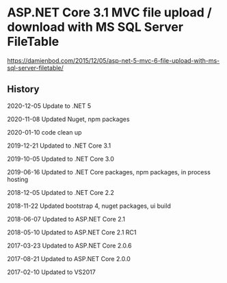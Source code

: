 # ASP.NET Core 3.1 MVC file upload / download with MS SQL Server FileTable

https://damienbod.com/2015/12/05/asp-net-5-mvc-6-file-upload-with-ms-sql-server-filetable/

## History 

2020-12-05 Update to .NET 5

2020-11-08 Updated Nuget, npm packages

2020-01-10 code clean up

2019-12-21 Updated to .NET Core 3.1

2019-10-05 Updated to .NET Core 3.0

2019-06-16 Updated to .NET Core packages, npm packages, in process hosting 

2018-12-05 Updated to .NET Core 2.2

2018-11-22 Updated bootstrap 4, nuget packages, ui build

2018-06-07 Updated to ASP.NET Core 2.1

2018-05-10 Updated to ASP.NET Core 2.1 RC1

2017-03-23 Updated to ASP.NET Core 2.0.6

2017-08-21 Updated to ASP.NET Core 2.0.0

2017-02-10 Updated to VS2017 
